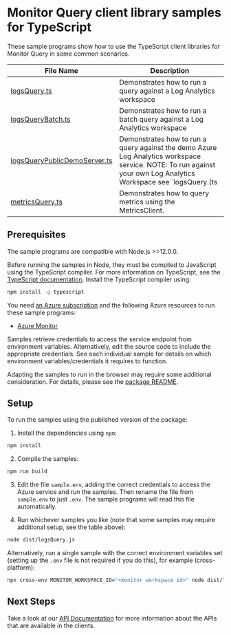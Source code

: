 # Monitor Query client library samples for TypeScript

These sample programs show how to use the TypeScript client libraries for Monitor Query in some common scenarios.

| **File Name**                                             | **Description**                                                                                                                                                                            |
| --------------------------------------------------------- | ------------------------------------------------------------------------------------------------------------------------------------------------------------------------------------------ |
| [logsQuery.ts][logsquery]                                 | Demonstrates how to run a query against a Log Analytics workspace                                                                                                                          |
| [logsQueryBatch.ts][logsquerybatch]                       | Demonstrates how to run a batch query against a Log Analytics workspace                                                                                                                    |
| [logsQueryPublicDemoServer.ts][logsquerypublicdemoserver] | Demonstrates how to run a query against the demo Azure Log Analytics workspace service. NOTE: To run against your own Log Analytics Workspace see `logsQuery.(ts|js)` in this same folder. |
| [metricsQuery.ts][metricsquery]                           | Demonstrates how to query metrics using the MetricsClient.                                                                                                                                 |

## Prerequisites

The sample programs are compatible with Node.js >=12.0.0.

Before running the samples in Node, they must be compiled to JavaScript using the TypeScript compiler. For more information on TypeScript, see the [TypeScript documentation][typescript]. Install the TypeScript compiler using:

```bash
npm install -g typescript
```

You need [an Azure subscription][freesub] and the following Azure resources to run these sample programs:

- [Azure Monitor][createinstance_azuremonitor]

Samples retrieve credentials to access the service endpoint from environment variables. Alternatively, edit the source code to include the appropriate credentials. See each individual sample for details on which environment variables/credentials it requires to function.

Adapting the samples to run in the browser may require some additional consideration. For details, please see the [package README][package].

## Setup

To run the samples using the published version of the package:

1. Install the dependencies using `npm`:

```bash
npm install
```

2. Compile the samples:

```bash
npm run build
```

3. Edit the file `sample.env`, adding the correct credentials to access the Azure service and run the samples. Then rename the file from `sample.env` to just `.env`. The sample programs will read this file automatically.

4. Run whichever samples you like (note that some samples may require additional setup, see the table above):

```bash
node dist/logsQuery.js
```

Alternatively, run a single sample with the correct environment variables set (setting up the `.env` file is not required if you do this), for example (cross-platform):

```bash
npx cross-env MONITOR_WORKSPACE_ID="<monitor workspace id>" node dist/logsQuery.js
```

## Next Steps

Take a look at our [API Documentation][apiref] for more information about the APIs that are available in the clients.

[logsquery]: https://github.com/Azure/azure-sdk-for-js/blob/master/sdk/monitor/monitor-query/samples/v1/typescript/src/logsQuery.ts
[logsquerybatch]: https://github.com/Azure/azure-sdk-for-js/blob/master/sdk/monitor/monitor-query/samples/v1/typescript/src/logsQueryBatch.ts
[logsquerypublicdemoserver]: https://github.com/Azure/azure-sdk-for-js/blob/master/sdk/monitor/monitor-query/samples/v1/typescript/src/logsQueryPublicDemoServer.ts
[metricsquery]: https://github.com/Azure/azure-sdk-for-js/blob/master/sdk/monitor/monitor-query/samples/v1/typescript/src/metricsQuery.ts
[apiref]: https://docs.microsoft.com/javascript/api/
[freesub]: https://azure.microsoft.com/free/
[createinstance_azuremonitor]: https://docs.microsoft.com/azure/azure-monitor/
[package]: https://github.com/Azure/azure-sdk-for-js/tree/master/sdk/monitor/monitor-query/README.md
[typescript]: https://www.typescriptlang.org/docs/home.html
